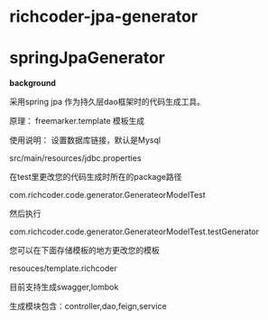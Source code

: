# richcoder-jpa-generator
# springJpaGenerator
**background**

采用spring jpa 作为持久层dao框架时的代码生成工具。


原理：
freemarker.template 模板生成

使用说明：
设置数据库链接，默认是Mysql

src/main/resources/jdbc.properties

在test里更改您的代码生成时所在的package路径

com.richcoder.code.generator.GenerateorModelTest

然后执行

com.richcoder.code.generator.GenerateorModelTest.testGenerator

您可以在下面存储模板的地方更改您的模板

resouces/template.richcoder


目前支持生成swagger,lombok

生成模块包含：controller,dao,feign,service

